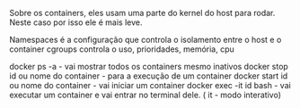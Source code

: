 Sobre os containers, eles usam uma parte do kernel do host para rodar. 
Neste caso por isso ele é mais leve.

Namespaces é a configuração que controla o isolamento entre o host e o container
cgroups controla o uso, prioridades, memória, cpu

docker ps -a - vai mostrar todos os containers mesmo inativos
docker stop id ou nome do container - para a execução de um container
docker start id ou nome do container - vai iniciar um container 
docker exec  -it id  bash - vai executar um container e vai entrar no terminal dele. ( it - modo interativo)